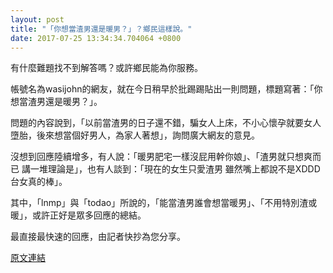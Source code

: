 ```yaml
---
layout: post
title: "「你想當渣男還是暖男？」？鄉民這樣說。"
date: 2017-07-25 13:34:34.704064 +0800
---
```


有什麼難題找不到解答嗎？或許鄉民能為你服務。

帳號名為wasijohn的網友，就在今日稍早於批踢踢貼出一則問題，標題寫著：「你想當渣男還是暖男？」。

問題的內容說到，「以前當渣男的日子還不錯，騙女人上床，不小心懷孕就要女人墮胎，後來想當個好男人，為家人著想」，詢問廣大網友的意見。

沒想到回應陸續增多，有人說：「暖男肥宅一樣沒屁用幹你娘」、「渣男就只想爽而已 講一堆理論是」，也有人談到：「現在的女生只愛渣男 雖然嘴上都說不是XDDD 台女真的棒」。

其中，「lnmp」與「todao」所說的，「能當渣男誰會想當暖男」、「不用特別渣或暖」，或許正好是眾多回應的總結。

最直接最快速的回應，由記者快抄為您分享。

<a href = "https://www.ptt.cc/bbs/Gossiping/M.1500922453.A.C03.html">原文連結</a>

